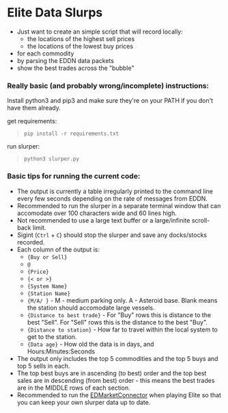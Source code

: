 # Elite Data Slurps

  - Just want to create an simple script that will record locally:
    - the locations of the highest sell prices
    - the locations of the lowest buy prices 
  - for each commodity
  - by parsing the EDDN data packets
  - show the best trades across the "bubble"

### Really basic (and probably wrong/incomplete) instructions:

Install python3 and pip3 and make sure they're on your PATH if you don't have them already.

get requirements:

> `pip install -r requirements.txt`

run slurper:
> `python3 slurper.py`

### Basic tips for running the current code:

  - The output is currently a table irregularly printed to the command line every few seconds depending on the rate of messages from EDDN.
  - Recommended to run the slurper in a separate terminal window that can accomodate over 100 characters wide and 60 lines high.
  - Not recommended to use a large text buffer or a large/infinite scroll-back limit.
  - Sigint (`Ctrl` + `C`) should stop the slurper and save any docks/stocks recorded.
  - Each column of the output is:
    - `{Buy or Sell}`
    - `@` 
    - `{Price}`
    - `{< or >}`
    - `{System Name}`
    - `{Station Name}`
    - `{M/A/ }` - M - medium parking only. A - Asteroid base. Blank means the station should accomodate large vessels.
    - `{Distance to best trade}` - For "Buy" rows this is distance to the best "Sell". For "Sell" rows this is the distance to the best "Buy".
    - `{Distance to station}` - How far to travel within the local system to get to the station.
    - `{Data age}` - How old the data is in days, and Hours:Minutes:Seconds
  - The output only includes the top 5 commodities and the top 5 buys and top 5 sells in each.
  - The top best buys are in ascending (to best) order and the top best sales are in descending (from best) order - this means the best trades are in the MIDDLE rows of each section.
  - Recommended to run the [EDMarketConnector](https://github.com/EDCD/EDMarketConnector/wiki) when playing Elite so that you can keep your own slurper data up to date.